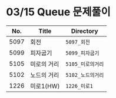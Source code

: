 # 03/15 Queue 문제풀이

| No.  | Title       | Directory         |
| ---- | ----------- | ----------------- |
| 5097 | 회전    | `5097_회전`   |
| 5099 | 피자굽기    | `5099_피자굽기`   |
| 5105 | 미로의 거리 | `5105_미로의거리` |
| 5102 | 노드의 거리 | `5102_노드의거리` |
| 1226 | 미로1(HW)   | `1226_미로1`      |

